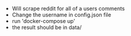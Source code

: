 * Will scrape reddit for all of a users comments
* Change the username in config.json file
* run 'docker-compose up'
* the result should be in data/